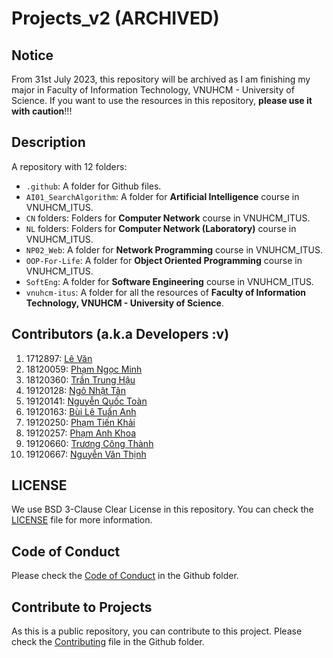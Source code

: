 # Projects_v2 (ARCHIVED)

## Notice

From 31st July 2023, this repository will be archived as I am finishing my major in Faculty of Information Technology, VNUHCM - University of Science. If you want to use the resources in this repository, **please use it with caution**!!!

## Description

A repository with 12 folders:

- `.github`: A folder for Github files.
- `AI01_SearchAlgorithm`: A folder for **Artificial Intelligence** course in VNUHCM_ITUS.
- `CN` folders: Folders for **Computer Network** course in VNUHCM_ITUS.
- `NL` folders: Folders for **Computer Network (Laboratory)** course in VNUHCM_ITUS.
- `NP02_Web`: A folder for **Network Programming** course in VNUHCM_ITUS.
- `OOP-For-Life`: A folder for **Object Oriented Programming** course in VNUHCM_ITUS.
- `SoftEng`: A folder for **Software Engineering** course in VNUHCM_ITUS.
- `vnuhcm-itus`: A folder for all the resources of **Faculty of Information Technology, VNUHCM - University of Science**.

## Contributors (a.k.a Developers :v)

1. 1712897: [Lê Văn](https://github.com/vanlegithub)
2. 18120059: [Phạm Ngọc Minh](https://github.com/18120059)
3. 18120360: [Trần Trung Hậu](https://github.com/BananaSorcery)
4. 19120128: [Ngô Nhật Tân](https://github.com/tanngo2510)
5. 19120141: [Nguyễn Quốc Toàn](https://github.com/ascorbic1230)
6. 19120163: [Bùi Lê Tuấn Anh](https://github.com/anthony2708)
7. 19120250: [Phạm Tiến Khải](https://github.com/khailqd81)
8. 19120257: [Phạm Anh Khoa](https://github.com/19120257-PhamAnhKhoa)
9. 19120660: [Trương Công Thành](https://github.com/congthanhtr)
10. 19120667: [Nguyễn Văn Thịnh](https://github.com/Inthh)

## LICENSE

We use BSD 3-Clause Clear License in this repository. You can check the [LICENSE](LICENSE) file for more information.

## Code of Conduct

Please check the [Code of Conduct](.github/CODE_OF_CONDUCT.md) in the Github folder.

## Contribute to Projects

As this is a public repository, you can contribute to this project. Please check the [Contributing](.github/CONTRIBUTING.md) file in the Github folder.
